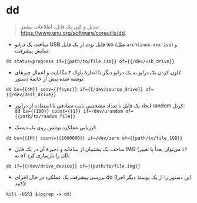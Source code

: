 # dd

> تبدیل و کپی یک فایل.
> اطلاعات بیشتر: <https://www.gnu.org/software/coreutils/dd>.

- ساخت یک درایو USB قابل بوت از یک فایل iso (مثل `archlinux-xxx.iso`) و نمایش پیشرفت:

`dd status=progress if={{path/to/file.iso}} of={{/dev/usb_drive}}`

- کلون کردن یک درایو به یک درایو دیگر با اندازهٔ بلوک ۴ مگابایت و اعمال چیزهای نوشته شده پیش از خاتمهٔ دستور:

`dd bs={{4M}} conv={{fsync}} if={{/dev/source_drive}} of={{/dev/dest_drive}}`

- ایجاد یک فایل با تعداد مشخصی بایت تصادفی با استفاده از درایور random کرنل:
`dd bs={{100}} count={{1}} if=/dev/urandom of={{path/to/random_file}}`

- ارزیابی عملکرد نوشتن روی یک دیسک:

`dd bs={{1M}} count={{1000000}} if=/dev/zero of={{path/to/file_1GB}}`

- ساخت یک پشتیبان از سامانه و ذخیرهٔ آن در یک فایل IMG (می‌توان بعداً با تغییر `if` به `of` آن را بازسازی کرد):

`dd if={{/dev/drive_device}} of={{path/to/file.img}}`

- بررسی پیشرفت یک عملکرد در حال اجرای dd (این دستور را از یک پوستهٔ دیگر اجرا کنید):

`kill -USR1 $(pgrep -x dd)`

